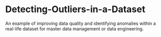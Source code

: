# Detecting-Outliers-in-a-Dataset
An example of improving data quality and identifying anomalies within a real-life dataset for master data management or data engineering.
